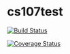 # cs107test

[![Build Status](https://travis-ci.com/charlotte12l/cs107test.svg?branch=main)](https://travis-ci.com/charlotte12l/cs107test)

[![Coverage Status](https://codecov.io/gh/charlotte12l/cs107test/branch/main/graph/badge.svg?token=PI3VBY4UP3)](https://codecov.io/gh/charlotte12l/cs107test)
